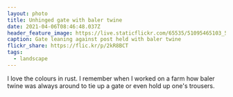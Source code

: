 ```yaml
---
layout: photo
title: Unhinged gate with baler twine
date: 2021-04-06T08:46:48.037Z
header_feature_image: https://live.staticflickr.com/65535/51095465103_54827f2d9c_4k_d.jpg
caption: Gate leaning against post held with baler twine
flickr_share: https://flic.kr/p/2kR8BCT
tags:
  - landscape
---
```

I love the colours in rust. I remember when I worked on a farm how baler twine was always around to tie up a gate or even hold up one's trousers.